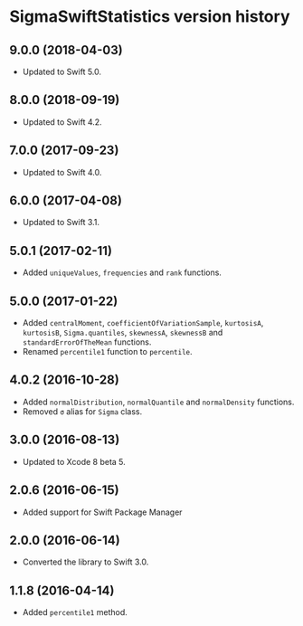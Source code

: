 # SigmaSwiftStatistics version history


## 9.0.0 (2018-04-03)

* Updated to Swift 5.0.


## 8.0.0 (2018-09-19)

* Updated to Swift 4.2.


## 7.0.0 (2017-09-23)

* Updated to Swift 4.0.

## 6.0.0 (2017-04-08)

* Updated to Swift 3.1.


## 5.0.1 (2017-02-11)

* Added `uniqueValues`, `frequencies` and `rank` functions.


## 5.0.0 (2017-01-22)

* Added `centralMoment`, `coefficientOfVariationSample`, `kurtosisA`, `kurtosisB`, `Sigma.quantiles`, `skewnessA`, `skewnessB` and `standardErrorOfTheMean`  functions.
* Renamed `percentile1` function to `percentile`.

## 4.0.2 (2016-10-28)

* Added `normalDistribution`, `normalQuantile` and `normalDensity`  functions.
* Removed `σ` alias for `Sigma` class.


## 3.0.0 (2016-08-13)

* Updated to Xcode 8 beta 5.


## 2.0.6 (2016-06-15)

* Added support for Swift Package Manager


## 2.0.0 (2016-06-14)

* Converted the library to Swift 3.0.


## 1.1.8 (2016-04-14)

* Added `percentile1` method.